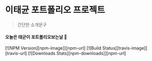 # 이태균 포트폴리오 프로젝트
> 간단한 소개문구

#### 오늘은 태균이 포트폴리오보는날 :rainbow:

[![NPM Version][npm-image]][npm-url]
[![Build Status][travis-image]][travis-url]
[![Downloads Stats][npm-downloads]][npm-url]

